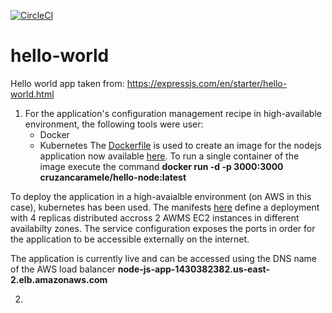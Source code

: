 [![CircleCI](https://circleci.com/gh/CruzanCaramele/hello-world.svg?style=svg)](https://circleci.com/gh/CruzanCaramele/hello-world)

# hello-world
Hello world app taken from: https://expressjs.com/en/starter/hello-world.html

1. For the application's configuration management recipe in high-available environment, the following tools were user:
    - Docker
    - Kubernetes
The [Dockerfile](https://github.com/CruzanCaramele/hello-world/blob/master/Dockerfile) is used to create an image for the nodejs application now available [here](https://hub.docker.com/r/cruzancaramele/hello-node/).
To run a single container of the image execute the command **docker run -d -p 3000:3000 cruzancaramele/hello-node:latest**

To deploy the application in a high-avaialble environment (on AWS in this case), kubernetes has been used. The manifests [here](https://github.com/CruzanCaramele/hello-world/tree/master/kubernetes) define a deployment with 4 replicas distributed accross 2 AWMS EC2 instances in different availabilty zones. The service configuration exposes the ports in order for the application to be accessible externally on the internet.

The application is currently live and can be accessed using the DNS name of the AWS load balancer **node-js-app-1430382382.us-east-2.elb.amazonaws.com**


2. 
